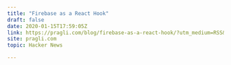```yaml
---
title: "Firebase as a React Hook"
draft: false
date: 2020-01-15T17:59:05Z
link: https://pragli.com/blog/firebase-as-a-react-hook/?utm_medium=RSS&utm_source=hune
site: pragli.com
topic: Hacker News  

---
```

